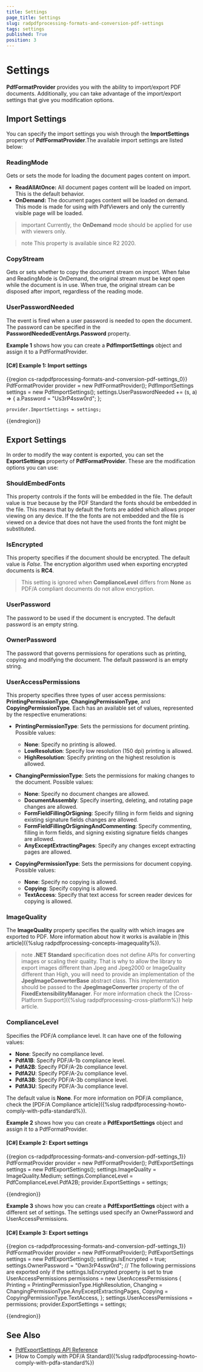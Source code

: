 ```yaml
---
title: Settings
page_title: Settings
slug: radpdfprocessing-formats-and-conversion-pdf-settings
tags: settings
published: True
position: 3
---
```


# Settings



__PdfFormatProvider__ provides you with the ability to import/export PDF documents. Additionally, you can take advantage of the import/export settings that give you modification options.
      

## Import Settings

You can specify the import settings you wish through the __ImportSettings__ property of __PdfFormatProvider__.The available import settings are listed below:

### __ReadingMode__ 

Gets or sets the mode for loading the document pages content on import.  

* __ReadAllAtOnce:__ All document pages content will be loaded on import. This is the default behavior.
* __OnDemand:__  The document pages content will be loaded on demand. This mode is made for using with PdfViewers and only the currently visible page will be loaded. 

>important Currently, the __OnDemand__ mode should be applied for use with viewers only.

>note This property is available since R2 2020. 

### __CopyStream__ 

Gets or sets whether to copy the document stream on import. When false and ReadingMode is OnDemand, the original stream must be kept open while the document is in use. When true, the original stream can be disposed after import, regardless of the reading mode.

### __UserPasswordNeeded__

The event is fired when a user password is needed to open the document. The password can be specified in the __PasswordNeededEventArgs.Password__ property.
        

__Example 1__ shows how you can create a __PdfImportSettings__ object and assign it to a PdfFormatProvider.
        

#### __[C#] Example 1: Import settings__

{{region cs-radpdfprocessing-formats-and-conversion-pdf-settings_0}}
	PdfFormatProvider provider = new PdfFormatProvider();
	PdfImportSettings settings = new PdfImportSettings();
	settings.UserPasswordNeeded += (s, a) =>
	{
	    a.Password = "Us3rP4ssw0rd";
	};
	
	provider.ImportSettings = settings;
{{endregion}}



## Export Settings

In order to modify the way content is exported, you can set the __ExportSettings__ property of __PdfFormatProvider__. These are the modification options you can use:
        
### __ShouldEmbedFonts__

This property controls if the fonts will be embedded in the file. The default value is *true* because by the PDF Standard the fonts should be embedded in the file. This means that by default the fonts are added which allows proper viewing on any device. If the the fonts are not embedded and the file is viewed on a device that does not have the used fronts the font might be substituted. 

### __IsEncrypted__

This property specifies if the document should be encrypted. The default value is *False*. The encryption algorithm used when exporting encrypted documents is **RC4**.

>This setting is ignored when __ComplianceLevel__ differs from __None__ as PDF/A compliant documents do not allow encryption.

### __UserPassword__

The password to be used if the document is encrypted. The default password is an empty string.

### __OwnerPassword__

The password that governs permissions for operations such as printing, copying and modifying the document. The default password is an empty string.

### __UserAccessPermissions__

This property specifies three types of user access permissions: **PrintingPermissionType**, **ChangingPermissionType**, and **CopyingPermissionType**. Each has an available set of values, represented by the respective enumerations:


* __PrintingPermissionType__: Sets the permissions for document printing. Possible values: 

    * __None__: Specify no printing is allowed.
    * __LowResolution__: Specify low resolution (150 dpi) printing is allowed.
    * __HighResolution__: Specify printing on the highest resolution is allowed.

* __ChangingPermissionType__: Sets the permissions for making changes to the document. Possible values: 

    * __None__: Specify no document changes are allowed.
    * __DocumentAssembly__: Specify inserting, deleting, and rotating page changes are allowed.
    * __FormFieldFillingOrSigning__: Specify filling in form fields and signing existing signature fields changes are allowed.
	* __FormFieldFillingOrSigningAndCommenting__: Specify commenting, filling in form fields, and signing existing signature fields changes are allowed.
    * __AnyExceptExtractingPages__: Specify any changes except extracting pages are allowed.

* __CopyingPermissionType__: Sets the permissions for document copying. Possible values: 

    * __None__: Specify no copying is allowed.
    * __Copying__: Specify copying is allowed.
    * __TextAccess__: Specify that text access for screen reader devices for copying is allowed.


### __ImageQuality__

The **ImageQuality** property specifies the quality with which images are exported to PDF. More information about how it works is available in [this article]({%slug radpdfprocessing-concepts-imagequality%}).

>note **.NET Standard** specification does not define APIs for converting images or scaling their quality. That is why to allow the library to export images different than Jpeg and Jpeg2000 or ImageQuality different than High, you will need to provide an implementation of the **JpegImageConverterBase** abstract class. This implementation should be passed to the **JpegImageConverter** property of the of **FixedExtensibilityManager**. For more information check the [Cross-Platform Support]({%slug radpdfprocessing-cross-platform%}) help article.

### __ComplianceLevel__

Specifies the PDF/A compliance level. It can have one of the following values: 

* __None__: Specify no compliance level.
* __PdfA1B__: Specify PDF/A-1b compliance level.
* __PdfA2B__: Specify PDF/A-2b compliance level.
* __PdfA2U__: Specify PDF/A-2u compliance level.
* __PdfA3B__: Specify PDF/A-3b compliance level.
* __PdfA3U__: Specify PDF/A-3u compliance level.

The default value is __None__. For more information on PDF/A compliance, check the [PDF/A Compliance article]({%slug radpdfprocessing-howto-comply-with-pdfa-standard%}).

__Example 2__ shows how you can create a __PdfExportSettings__ object and assign it to a PdfFormatProvider.
        

#### __[C#] Example 2: Export settings__

{{region cs-radpdfprocessing-formats-and-conversion-pdf-settings_1}}
	PdfFormatProvider provider = new PdfFormatProvider();
	PdfExportSettings settings = new PdfExportSettings();
	settings.ImageQuality = ImageQuality.Medium;
	settings.ComplianceLevel = PdfComplianceLevel.PdfA2B;
	provider.ExportSettings = settings;

{{endregion}}

__Example 3__ shows how you can create a __PdfExportSettings__ object with a different set of settings. The settings used specify an OwnerPassword and UserAccessPermissions.


#### __[C#] Example 3: Export settings__

{{region cs-radpdfprocessing-formats-and-conversion-pdf-settings_1}}
	PdfFormatProvider provider = new PdfFormatProvider();
    PdfExportSettings settings = new PdfExportSettings();
    settings.IsEncrypted = true;
    settings.OwnerPassword = "0wn3rP4ssw0rd";
    // The following permissions are exported only if the settings.IsEncrypted property is set to true
    UserAccessPermissions permissions = new UserAccessPermissions
    {
    Printing = PrintingPermissionType.HighResolution,
    Changing = ChangingPermissionType.AnyExceptExtractingPages,
    Copying = CopyingPermissionType.TextAccess,
    };
    settings.UserAccessPermissions = permissions;
    provider.ExportSettings = settings;

{{endregion}}

## See Also

* [PdfExportSettings API Reference](https://docs.telerik.com/devtools/document-processing/api/Telerik.Windows.Documents.Fixed.FormatProviders.Pdf.Export.PdfExportSettings.html)
* [How to Comply with PDF/A Standard]({%slug radpdfprocessing-howto-comply-with-pdfa-standard%})
